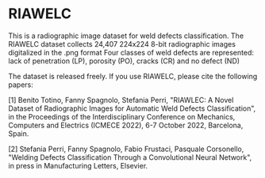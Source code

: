 # RIAWELC
This is a radiographic image dataset for weld defects classification.
The RIAWELC dataset collects 24,407 224x224 8-bit radiographic images digitalized in the .png format
Four classes of weld defects are represented: lack of penetration (LP), porosity (PO), cracks (CR) and no defect (ND)

The dataset is released freely.
If you use RIAWELC, please cite the following papers:

[1] Benito Totino, Fanny Spagnolo, Stefania Perri, "RIAWLEC: A Novel Dataset of Radiographic Images for Automatic Weld Defects Classification", in the Proceedings of the Interdisciplinary Conference on Mechanics, Computers and Electrics (ICMECE 2022), 6-7 October 2022, Barcelona, Spain. 

[2] Stefania Perri, Fanny Spagnolo, Fabio Frustaci, Pasquale Corsonello, "Welding Defects Classification Through a Convolutional Neural Network", in press in Manufacturing Letters, Elsevier.
